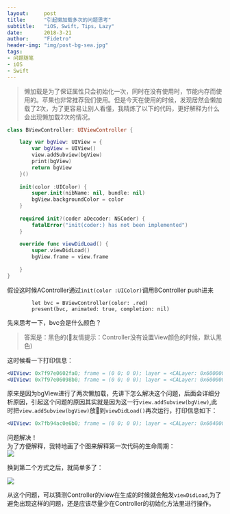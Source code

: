 ```yaml
---
layout:     post
title:      "引起懒加载多次的问题思考"
subtitle:   "iOS，Swift，Tips，Lazy"
date:       2018-3-21
author:     "Fidetro"
header-img: "img/post-bg-sea.jpg"
tags:
- 问题随笔
- iOS
- Swift
---  
```



> 懒加载是为了保证属性只会初始化一次，同时在没有使用时，节能内存而使用的。苹果也非常推荐我们使用。但是今天在使用的时候，发现居然会懒加载了2次，为了更容易让别人看懂，我精炼了以下的代码，更好解释为什么会出现懒加载2次的情况。  

```Swift
class BViewController: UIViewController {

    lazy var bgView: UIView = {
        var bgView = UIView()
        view.addSubview(bgView)
        print(bgView)
        return bgView
    }()
    
    init(color :UIColor) {
        super.init(nibName: nil, bundle: nil)
        bgView.backgroundColor = color
    }
    
    required init?(coder aDecoder: NSCoder) {
        fatalError("init(coder:) has not been implemented")
    }
    
    override func viewDidLoad() {
        super.viewDidLoad()
        bgView.frame = view.frame
        
    }
}
```  

假设这时候AController通过`init(color :UIColor)`调用BController push进来  
```Swift
        let bvc = BViewController(color: .red)
        present(bvc, animated: true, completion: nil)
```  
先来思考一下，bvc会是什么颜色？ 

 > 答案是：黑色的(友情提示：Controller没有设置View颜色的时候，默认黑色)  

这时候看一下打印信息：  
```LLVM
<UIView: 0x7f97e0602fa0; frame = (0 0; 0 0); layer = <CALayer: 0x60000022c2e0>>
<UIView: 0x7f97e06098b0; frame = (0 0; 0 0); layer = <CALayer: 0x60000022be60>>

```  
原来是因为bgView进行了两次懒加载，先讲下怎么解决这个问题，后面会详细分析原因，引起这个问题的原因其实就是因为这一行`view.addSubview(bgView)`,此时把`view.addSubview(bgView)`放到`viewDidLoad()`再次运行，打印信息如下：
```LLVM
<UIView: 0x7fb94ac0e6b0; frame = (0 0; 0 0); layer = <CALayer: 0x604000224020>>
```  
问题解决！  
为了方便解释，我特地画了个图来解释第一次代码的生命周期：  
![](https://foolishtalk.oss-cn-shenzhen.aliyuncs.com/2018-3-21-lazy-1.png)

换到第二个方式之后，就简单多了：  

![](https://foolishtalk.oss-cn-shenzhen.aliyuncs.com/2018-3-21-lazy-2.png)    

从这个问题，可以猜测Controller的view在生成的时候就会触发`viewDidLoad`,为了避免出现这样的问题，还是应该尽量少在Controller的初始化方法里进行操作。
